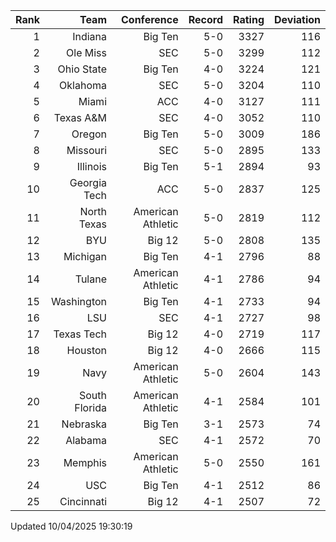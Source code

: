 | Rank  | Team                 | Conference           | Record   | Rating | Deviation |
| ---:  | ---:                 | ---:                 | ---:     | ---:   | ---:      |
| 1     | Indiana              | Big Ten              | 5-0      | 3327   | 116       |
| 2     | Ole Miss             | SEC                  | 5-0      | 3299   | 112       |
| 3     | Ohio State           | Big Ten              | 4-0      | 3224   | 121       |
| 4     | Oklahoma             | SEC                  | 5-0      | 3204   | 110       |
| 5     | Miami                | ACC                  | 4-0      | 3127   | 111       |
| 6     | Texas A&M            | SEC                  | 4-0      | 3052   | 110       |
| 7     | Oregon               | Big Ten              | 5-0      | 3009   | 186       |
| 8     | Missouri             | SEC                  | 5-0      | 2895   | 133       |
| 9     | Illinois             | Big Ten              | 5-1      | 2894   | 93        |
| 10    | Georgia Tech         | ACC                  | 5-0      | 2837   | 125       |
| 11    | North Texas          | American Athletic    | 5-0      | 2819   | 112       |
| 12    | BYU                  | Big 12               | 5-0      | 2808   | 135       |
| 13    | Michigan             | Big Ten              | 4-1      | 2796   | 88        |
| 14    | Tulane               | American Athletic    | 4-1      | 2786   | 94        |
| 15    | Washington           | Big Ten              | 4-1      | 2733   | 94        |
| 16    | LSU                  | SEC                  | 4-1      | 2727   | 98        |
| 17    | Texas Tech           | Big 12               | 4-0      | 2719   | 117       |
| 18    | Houston              | Big 12               | 4-0      | 2666   | 115       |
| 19    | Navy                 | American Athletic    | 5-0      | 2604   | 143       |
| 20    | South Florida        | American Athletic    | 4-1      | 2584   | 101       |
| 21    | Nebraska             | Big Ten              | 3-1      | 2573   | 74        |
| 22    | Alabama              | SEC                  | 4-1      | 2572   | 70        |
| 23    | Memphis              | American Athletic    | 5-0      | 2550   | 161       |
| 24    | USC                  | Big Ten              | 4-1      | 2512   | 86        |
| 25    | Cincinnati           | Big 12               | 4-1      | 2507   | 72        |

Updated 10/04/2025 19:30:19
